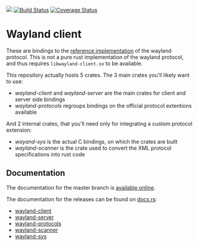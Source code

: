 [![](http://meritbadge.herokuapp.com/wayland-client)](https://crates.io/crates/wayland-client)
[![Build Status](https://travis-ci.org/vberger/wayland-rs.svg?branch=master)](https://travis-ci.org/smithay/wayland-rs)
[![Coverage Status](https://coveralls.io/repos/github/vberger/wayland-rs/badge.svg)](https://coveralls.io/github/smithay/wayland-rs)

# Wayland client

These are bindings to the [reference implementation](http://wayland.freedesktop.org/)
of the wayland protocol. This is not a pure rust implementation of the wayland
protocol, and thus requires `libwayland-client.so` to be available.

This repository actually hosts 5 crates. The 3 main crates you'll likely want to use:

- *wayland-client* and *wayland-server* are the main crates for client and server side bindings
- *wayland-protocols* regroups bindings on the official protocol extentions available

And 2 internal crates, that you'll need only for integrating a custom protocol extension:

- *wayand-sys* is the actual C bindings, on which the crates are built
- *wayland-scanner* is the crate used to convert the XML protocol specifications into rust code

## Documentation

The documentation for the master branch is [available online](https://smithay.github.io/wayland-rs/).

The documentation for the releases can be found on [docs.rs](https://docs.rs/):

 - [wayland-client](https://docs.rs/wayland-client/)
 - [wayland-server](https://docs.rs/wayland-server/)
 - [wayland-protocols](https://docs.rs/wayland-protocols/)
 - [wayland-scanner](https://docs.rs/wayland-scanner/)
 - [wayland-sys](https://docs.rs/wayland-sys/)

